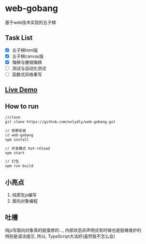 # web-gobang
基于web技术实现的五子棋

## Task List
- [x] 五子棋html版
- [x] 五子棋canvas版
- [x] 悔棋与撤销悔棋
- [ ] 测试与自动化测试
- [ ] 函数式风格重写
## [Live Demo](https://only4ly.github.io/web-gobang/)
## How to run
```bash
//clone
git clone https://github.com/only4ly/web-gobang.git

// 依赖安装
cd web-gobang
npm install

// 开发模式 hot-reload
npm start

// 打包
npm run build
```

## 小亮点
1. 纯原生js编写
2. 面向对象编程

## 吐槽

纯js写面向对象真的挺蛋疼的..., 内部状态非声明式有时候也是挺难维护的<br/>
特别是语法提示, 所以, TypeScript大法好(虽然我不怎么会)<br/>
